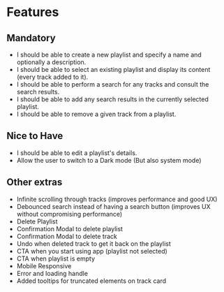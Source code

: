 # Features

## Mandatory

- I should be able to create a new playlist and specify a name and optionally a description.
- I should be able to select an existing playlist and display its content (every track added to it).
- I should be able to perform a search for any tracks and consult the search results.
- I should be able to add any search results in the currently selected playlist.
- I should be able to remove a given track from a playlist.

## Nice to Have

- I should be able to edit a playlist's details.
- Allow the user to switch to a Dark mode (But also system mode)

## Other extras

- Infinite scrolling through tracks (improves performance and good UX)
- Debounced search instead of having a search button (improves UX without compromising performance)
- Delete Playlist
- Confirmation Modal to delete playlist
- Confirmation Modal to delete track
- Undo when deleted track to get it back on the playlist
- CTA when you start using app (playlist not selected)
- CTA when playlist is empty
- Mobile Responsive
- Error and loading handle
- Added tooltips for truncated elements on track card
